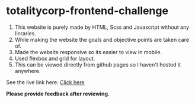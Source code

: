 # totalitycorp-frontend-challenge


1. This website is purely made by HTML, Scss and Javascript without any linraries.
2. While making the website the goals and objective points are taken care of.
3. Made the website responsive so its easier to view in mobile.
4. Used flexbox and grid for layout.
5. This can be viewed directly from github pages so I haven't hosted it anywhere.


See the live link here: [Click here](https://mdaaquib-01.github.io/totalitycorp-frontend-challenge/EA%20-%20Electronic%20Arts%20Clone/index.html)


**Please provide feedback after reviewing.**

